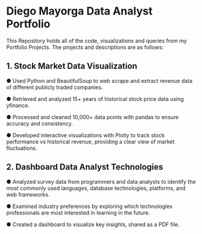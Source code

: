 # Diego Mayorga Data Analyst Portfolio

This Repository holds all of the code, visualizations and queries from my Portfolio Projects. The projects and descriptions are as follows:

## 1. Stock Market Data Visualization
●	Used Python and BeautifulSoup to web scrape and extract revenue data of different publicly traded companies.

●	Retrieved and analyzed 15+ years of historical stock price data using yfinance.

●	Processed and cleaned 10,000+ data points with pandas to ensure accuracy and consistency.

●	Developed interactive visualizations with Plotly to track stock performance vs historical revenue, providing a clear view of market fluctuations.

## 2. Dashboard Data Analyst Technologies
● Analyzed survey data from programmers and data analysts to identify the most commonly used languages, database technologies, platforms, and web frameworks.

● Examined industry preferences by exploring which technologies professionals are most interested in learning in the future.

● Created a dashboard to visualize key insights, shared as a PDF file.
